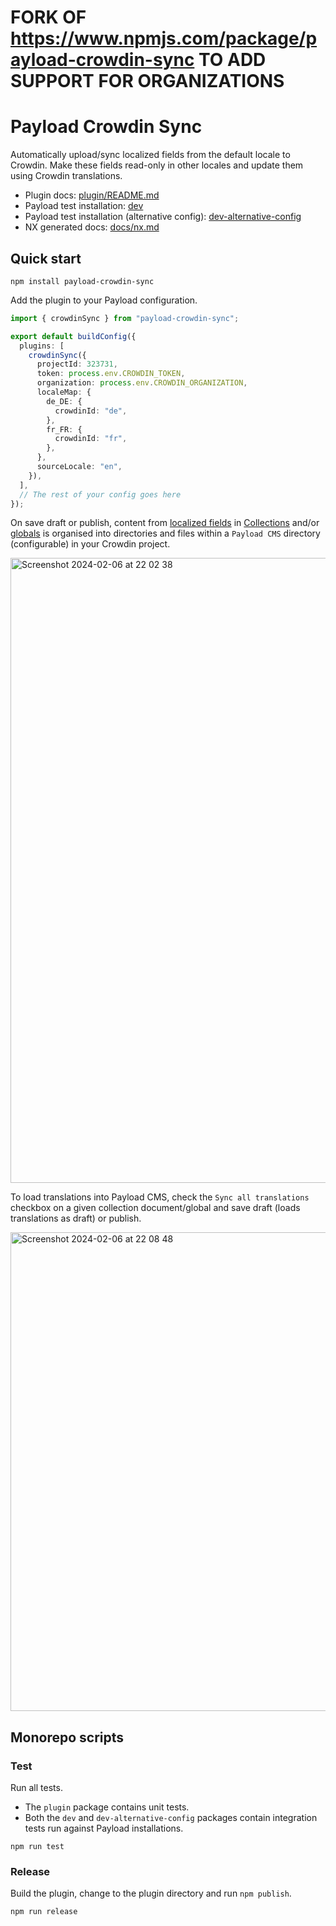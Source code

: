 # FORK OF https://www.npmjs.com/package/payload-crowdin-sync TO ADD SUPPORT FOR ORGANIZATIONS

# Payload Crowdin Sync

Automatically upload/sync localized fields from the default locale to Crowdin. Make these fields read-only in other locales and update them using Crowdin translations.

- Plugin docs: [plugin/README.md](plugin/README.md)
- Payload test installation: [dev](dev)
- Payload test installation (alternative config): [dev-alternative-config](dev-alternative-config)
- NX generated docs: [docs/nx.md](docs/nx.md)

## Quick start

```
npm install payload-crowdin-sync
```

Add the plugin to your Payload configuration.

```ts
import { crowdinSync } from "payload-crowdin-sync";

export default buildConfig({
  plugins: [
    crowdinSync({
      projectId: 323731,
      token: process.env.CROWDIN_TOKEN,
      organization: process.env.CROWDIN_ORGANIZATION,
      localeMap: {
        de_DE: {
          crowdinId: "de",
        },
        fr_FR: {
          crowdinId: "fr",
        },
      },
      sourceLocale: "en",
    }),
  ],
  // The rest of your config goes here
});
```

On save draft or publish, content from [localized fields](https://payloadcms.com/docs/configuration/localization) in [Collections](https://payloadcms.com/docs/configuration/collections) and/or [globals](https://payloadcms.com/docs/configuration/globals) is organised into directories and files within a `Payload CMS` directory (configurable) in your Crowdin project.

<img width="1000" alt="Screenshot 2024-02-06 at 22 02 38" src="https://github.com/thompsonsj/payload-crowdin-sync/assets/44806974/2c31050d-fee4-4275-bca2-7e4b48743999">

To load translations into Payload CMS, check the `Sync all translations` checkbox on a given collection document/global and save draft (loads translations as draft) or publish.

<img width="766" alt="Screenshot 2024-02-06 at 22 08 48" src="https://github.com/thompsonsj/payload-crowdin-sync/assets/44806974/2aa9c493-7792-422f-bf8d-a91c23893682">

## Monorepo scripts

### Test

Run all tests.

- The `plugin` package contains unit tests.
- Both the `dev` and `dev-alternative-config` packages contain integration tests run against Payload installations.

```
npm run test
```

### Release

Build the plugin, change to the plugin directory and run `npm publish`.

```
npm run release
```
